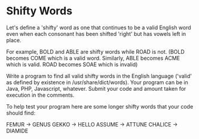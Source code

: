 # Shifty Words

Let's define a 'shifty' word as one that continues to be a valid English word even when each consonant has been shifted 'right' but has vowels left in place.
 
For example, BOLD and ABLE are shifty words while ROAD is not. (BOLD becomes COME which is a valid word. Similarly, ABLE becomes ACME which is valid. ROAD becomes SOAE which is invalid)
 
Write a program to find all valid shifty words in the English language ('valid' as defined by existence in /usr/share/dict/words). Your program can be in Java, PHP, Javascript, whatever. Submit your code and amount taken for execution in the comments.
 
To help test your program here are some longer shifty words that your code should find:
 
FEMUR -> GENUS
GEKKO -> HELLO
ASSUME -> ATTUNE
CHALICE -> DIAMIDE
